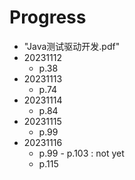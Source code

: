 # Progress

- "Java测试驱动开发.pdf"
- 20231112
    - p.38
- 20231113
    - p.74
- 20231114
    - p.84
- 20231115
  - p.99
- 20231116
  - p.99 - p.103 : not yet
  - p.115